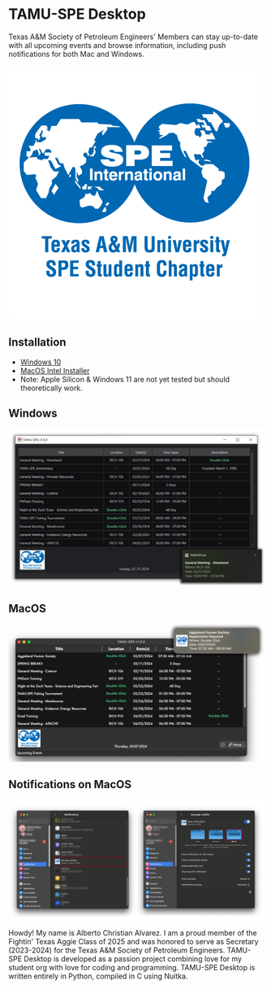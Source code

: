 # TAMU-SPE Desktop
Texas A&M Society of Petroleum Engineers' Members can stay up-to-date with all upcoming events and browse information, including push notifications for both Mac and Windows.

![TAMUSPE Desktop](images/SPE_A_M_RGB_square.png)

## Installation
- [Windows 10](https://github.com/DaCodeNinja/TAMUSPE-Desktop/Windows/Deployment/Installer/TAMUSPE_SETUP.exe)
- [MacOS Intel Installer](https://pub-58bc52c7aeb14c7993e4f6b166e44c74.r2.dev/TAMU-SPE.dmg)
- Note: Apple Silicon & Windows 11 are not yet tested but should theoretically work.

## Windows

![MacOS Notifications](Windows/images/Windows.png)

## MacOS

![MacOS Notifications](MacOS/images/Mac.png)

## Notifications on MacOS

![MacOS Notifications](MacOS/images/MacNotif.png)

Howdy! My name is Alberto Christian Alvarez. I am a proud member of the Fightin' Texas Aggie Class of 2025 and was honored to serve as Secretary (2023-2024) for the Texas A&M Society of Petroleum Engineers. TAMU-SPE Desktop is developed as a passion project combining love for my student org with love for coding and programming. TAMU-SPE Desktop is written entirely in Python, compiled in C using Nuitka. 

